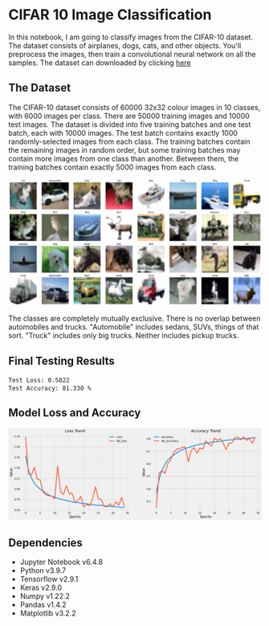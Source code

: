# CIFAR 10 Image Classification

In this notebook, I am going to classify images from the CIFAR-10 dataset. The dataset consists of airplanes, dogs, cats, and other objects. You'll preprocess the images, then train a convolutional neural network on all the samples. The dataset can downloaded by clicking [here](https://www.cs.toronto.edu/~kriz/cifar-10-python.tar.gz)

## The Dataset

The CIFAR-10 dataset consists of 60000 32x32 colour images in 10 classes, with 6000 images per class. There are 50000 training images and 10000 test images.
The dataset is divided into five training batches and one test batch, each with 10000 images. The test batch contains exactly 1000 randomly-selected images from each class. The training batches contain the remaining images in random order, but some training batches may contain more images from one class than another. Between them, the training batches contain exactly 5000 images from each class.

![](dataset.png)

The classes are completely mutually exclusive. There is no overlap between automobiles and trucks. "Automobile" includes sedans, SUVs, things of that sort. "Truck" includes only big trucks. Neither includes pickup trucks.

## Final Testing Results

    Test Loss: 0.5822
    Test Accuracy: 81.330 %

## Model Loss and Accuracy

![](model_metrics.png)

## Dependencies

- Jupyter Notebook v6.4.8
- Python v3.9.7
- Tensorflow v2.9.1
- Keras v2.9.0
- Numpy v1.22.2
- Pandas v1.4.2
- Matplotlib v3.2.2